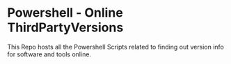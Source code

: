 # Powershell - Online ThirdPartyVersions
This Repo hosts all the Powershell Scripts related to finding out version info for software and tools online.